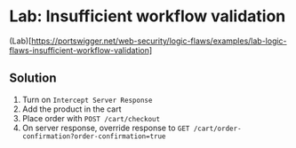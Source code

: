 # Lab: Insufficient workflow validation

(Lab)[https://portswigger.net/web-security/logic-flaws/examples/lab-logic-flaws-insufficient-workflow-validation]

## Solution

1. Turn on `Intercept Server Response`
2. Add the product in the cart
3. Place order with `POST /cart/checkout`
4. On server response, override response to `GET /cart/order-confirmation?order-confirmation=true`